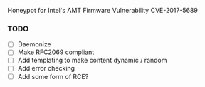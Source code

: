 Honeypot for Intel's AMT Firmware Vulnerability CVE-2017-5689

### TODO
- [ ] Daemonize
- [ ] Make RFC2069 compliant
- [ ] Add templating to make content dynamic / random
- [ ] Add error checking
- [ ] Add some form of RCE?
